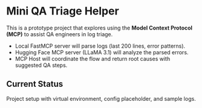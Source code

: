 # Mini QA Triage Helper

This is a prototype project that explores using the **Model Context Protocol (MCP)** 
to assist QA engineers in log triage. 

- Local FastMCP server will parse logs (last 200 lines, error patterns).
- Hugging Face MCP server (LLaMA 3.1) will analyze the parsed errors.
- MCP Host will coordinate the flow and return root causes with suggested QA steps.

## Current Status
Project setup with virtual environment, config placeholder, and sample logs.
